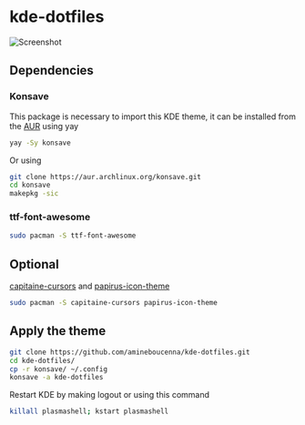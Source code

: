 # kde-dotfiles

![Screenshot](../master/screenshots/screenshot-1.png)

## Dependencies
### Konsave
This package is necessary to import this KDE theme, it can be installed from the [AUR](https://aur.archlinux.org/packages/konsave) using yay
```bash
yay -Sy konsave
```
Or using
```bash
git clone https://aur.archlinux.org/konsave.git
cd konsave
makepkg -sic
```

### ttf-font-awesome
```bash
sudo pacman -S ttf-font-awesome
```
## Optional 
[capitaine-cursors](https://github.com/keeferrourke/capitaine-cursors) and [papirus-icon-theme](https://github.com/PapirusDevelopmentTeam/papirus-icon-theme) 
```bash
sudo pacman -S capitaine-cursors papirus-icon-theme 
```

## Apply the theme

```bash
git clone https://github.com/amineboucenna/kde-dotfiles.git
cd kde-dotfiles/
cp -r konsave/ ~/.config
konsave -a kde-dotfiles
```

Restart KDE by making logout or using this command

```bash
killall plasmashell; kstart plasmashell
```
